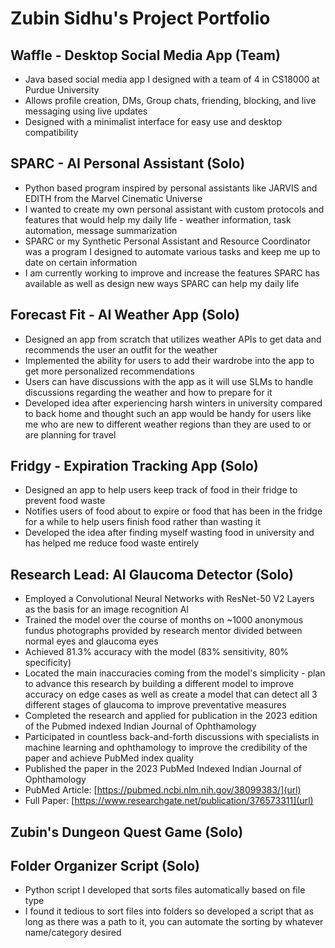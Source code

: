 # Zubin Sidhu's Project Portfolio

## Waffle - Desktop Social Media App (Team)
- Java based social media app I designed with a team of 4 in CS18000 at Purdue University
- Allows profile creation, DMs, Group chats, friending, blocking, and live messaging using live updates
- Designed with a minimalist interface for easy use and desktop compatibility

## SPARC - AI Personal Assistant (Solo)
- Python based program inspired by personal assistants like JARVIS and EDITH from the Marvel Cinematic Universe
- I wanted to create my own personal assistant with custom protocols and features that would help my daily life - weather information, task automation, message summarization
- SPARC or my Synthetic Personal Assistant and Resource Coordinator was a program I designed to automate various tasks and keep me up to date on certain information
- I am currently working to improve and increase the features SPARC has available as well as design new ways SPARC can help my daily life

## Forecast Fit - AI Weather App (Solo)
- Designed an app from scratch that utilizes weather APIs to get data and recommends the user an outfit for the weather
- Implemented the ability for users to add their wardrobe into the app to get more personalized recommendations
- Users can have discussions with the app as it will use SLMs to handle discussions regarding the weather and how to prepare for it
- Developed idea after experiencing harsh winters in university compared to back home and thought such an app would be handy for users like me who are new to different weather regions than they are used to or are planning for travel

## Fridgy - Expiration Tracking App (Solo)
- Designed an app to help users keep track of food in their fridge to prevent food waste
- Notifies users of food about to expire or food that has been in the fridge for a while to help users finish food rather than wasting it
- Developed the idea after finding myself wasting food in university and has helped me reduce food waste entirely

## Research Lead: AI Glaucoma Detector (Solo)
- Employed a Convolutional Neural Networks with ResNet-50 V2 Layers as the basis for an image recognition AI
- Trained the model over the course of months on ~1000 anonymous fundus photographs provided by research mentor divided between normal eyes and glaucoma eyes
- Achieved 81.3% accuracy with the model (83% sensitivity, 80% specificity)
- Located the main inaccuracies coming from the model's simplicity - plan to advance this research by building a different model to improve accuracy on edge cases as well as create a model that can detect all 3 different stages of glaucoma to improve preventative measures
- Completed the research and applied for publication in the 2023 edition of the Pubmed indexed Indian Journal of Ophthamology
- Participated in countless back-and-forth discussions with specialists in machine learning and ophthamology to improve the credibility of the paper and achieve PubMed index quality
- Published the paper in the 2023 PubMed Indexed Indian Journal of Ophthamology
- PubMed Article: [https://pubmed.ncbi.nlm.nih.gov/38099383/](url)
- Full Paper: [https://www.researchgate.net/publication/376573311](url)

## Zubin's Dungeon Quest Game (Solo)

## Folder Organizer Script (Solo)
- Python script I developed that sorts files automatically based on file type
- I found it tedious to sort files into folders so developed a script that as long as there was a path to it, you can automate the sorting by whatever name/category desired
